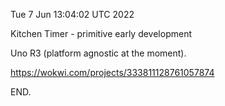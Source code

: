 Tue  7 Jun 13:04:02 UTC 2022

Kitchen Timer - primitive early development

Uno R3 (platform agnostic at the moment).

  https://wokwi.com/projects/333811128761057874

END.
